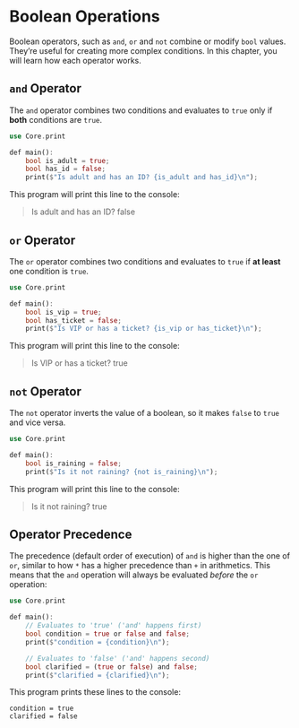 # Boolean Operations

Boolean operators, such as `and`, `or` and `not` combine or modify `bool` values. They’re useful for creating more complex conditions. In this chapter, you will learn how each operator works.

## `and` Operator

The `and` operator combines two conditions and evaluates to `true` only if **both** conditions are `true`.

```rs
use Core.print

def main():
    bool is_adult = true;
    bool has_id = false;
    print($"Is adult and has an ID? {is_adult and has_id}\n");
```

This program will print this line to the console:

> Is adult and has an ID? false

## `or` Operator

The `or` operator combines two conditions and evaluates to `true` if **at least** one condition is `true`.

```rs
use Core.print

def main():
    bool is_vip = true;
    bool has_ticket = false;
    print($"Is VIP or has a ticket? {is_vip or has_ticket}\n");
```

This program will print this line to the console:

> Is VIP or has a ticket? true

## `not` Operator

The `not` operator inverts the value of a boolean, so it makes `false` to `true` and vice versa.

```rs
use Core.print

def main():
    bool is_raining = false;
    print($"Is it not raining? {not is_raining}\n");
```

This program will print this line to the console:

> Is it not raining? true

## Operator Precedence

The precedence (default order of execution) of `and` is higher than the one of `or`, similar to how `*` has a higher precedence than `+` in arithmetics. This means that the `and` operation will always be evaluated _before_ the `or` operation:

```rs
use Core.print

def main():
    // Evaluates to 'true' ('and' happens first)
    bool condition = true or false and false;
    print($"condition = {condition}\n");

    // Evaluates to 'false' ('and' happens second)
    bool clarified = (true or false) and false;
    print($"clarified = {clarified}\n");
```

This program prints these lines to the console:

```
condition = true
clarified = false
```
